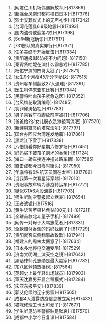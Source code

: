 
1. [网友仁川机场偶遇解放军]-[817869]
1. [超强台风南玛都将横扫日本]-[817376]
1. [烈士安葬仪式上的无声礼步]-[817342]
1. [台湾花莲县6.9级地震]-[817493]
1. [国内油价或迎第7跌]-[817398]
1. [SofM新冠确诊]-[817517]
1. [731部队的真实罪行]-[817371]
1. [任多美终于开始反击]-[817334]
1. [贵阳通报8起防疫不力问题]-[817150]
1. [秦霄贤哈妮在演什么霸总戏]-[817785]
1. [杨佑宁演的四哥太狠了]-[817871]
1. [女生9个月瘦45斤分享秘诀]-[817515]
1. [贵州客车侧翻致27人遇难]-[817391]
1. [医生叫停宋亚东比赛]-[817344]
1. [民警将吐血孩子紧急送医]-[817352]
1. [台风梅花取消编号]-[817485]
1. [罚罪邱涛牺牲]-[817783]
1. [男子乘客车将脚放前座被打]-[817706]
1. [爸爸给2岁女儿脱衣洗漱被骂流氓]-[817520]
1. [新疆男篮签约塔克法尔]-[817797]
1. [国台办回应台湾连发地震]-[817861]
1. [黑龙江下雪了]-[817338]
1. [八倍镜看你好星期六修罗场]-[817451]
1. [妈妈买下被孩子割坏的香蕉]-[817124]
1. [海口一轿车接连冲撞过路车辆]-[817585]
1. [直击成都今日零时街头]-[817950]
1. [年底将有6名航天员同在太空]-[817789]
1. [当我第一次看星际穿越]-[817010]
1. [贵阳事故车辆为涉疫转运车]-[817721]
1. [疑似GTA6片段泄露]-[817703]
1. [师生听防空警报起立默哀]-[817654]
1. [王者滤镜]-[817516]
1. [黄牛诉苦苹果14倒贴100元出]-[817211]
1. [全球首款北斗量子手机]-[817499]
1. [网传一对母子大骂志愿者]-[817331]
1. [全款赔付香蕉的妈妈找到了]-[817729]
1. [贵阳就客车侧翻事故致歉]-[817941]
1. [福建人的周末太惬意了]-[817634]
1. [日本多地停电交通受阻]-[817529]
1. [济南大明湖上演天空之镜]-[817642]
1. [黑话律师孔志勋是最大赢家]-[817782]
1. [东八区登顶热播榜]-[817564]
1. [英超史上最年轻出场球员]-[817903]
1. [覃天沈嘉男开启合租模式]-[817284]
1. [宋亚东报平安]-[817839]
1. [郭艾伦续约辽宁男篮]-[817565]
1. [成都4人泄露防疫信息被立案]-[817432]
1. [猫咪修理工也太可爱了]-[817677]
1. [学生听见防空警报驻足默哀]-[817570]
1. [成都中小学今日复课]-[817584]